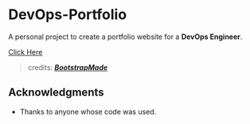 # DevOps-Portfolio 
A personal project to create a portfolio website for a **DevOps Engineer**.

[Click Here](https://balaramr.github.io/)


>credits: [***BootstrapMade***](https://bootstrapmade.com/)
## Acknowledgments
* Thanks to anyone whose code was used.
